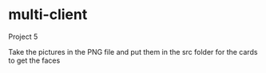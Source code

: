 # multi-client
Project 5

Take the pictures in the PNG file and put them in the src folder for the cards to get the faces
